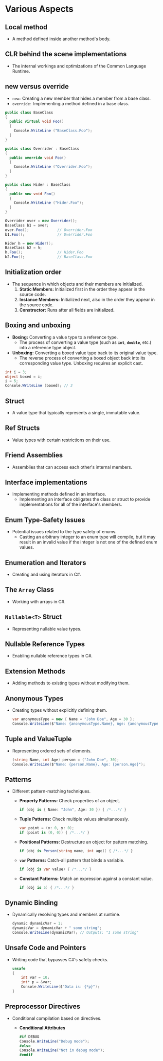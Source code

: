 # Various Aspects

## Local method

- A method defined inside another method's body.

## CLR behind the scene implementations

- The internal workings and optimizations of the Common Language Runtime.

## new versus override

- `new:` Creating a new member that hides a member from a base class.
- `override:` Implementing a method defined in a base class.

```csharp
public class BaseClass
{
  public virtual void Foo()
  {
    Console.WriteLine ("BaseClass.Foo");
  }
}

public class Overrider : BaseClass
{
  public override void Foo()
  {
    Console.WriteLine ("Overrider.Foo");
  }
}

public class Hider : BaseClass
{
  public new void Foo()
  {
    Console.WriteLine ("Hider.Foo");
  }
}

Overrider over = new Overrider();
BaseClass b1 = over;
over.Foo();             // Overrider.Foo
b1.Foo();               // Overrider.Foo

Hider h = new Hider();
BaseClass b2 = h;
h.Foo();                // Hider.Foo
b2.Foo();               // BaseClass.Foo

```

## Initialization order

- The sequence in which objects and their members are initialized.
    1. **Static Members:** Initialized first in the order they appear in the source code.
    2. **Instance Members:** Initialized next, also in the order they appear in the source code.
    3. **Constructor:** Runs after all fields are initialized.

## Boxing and unboxing

- **Boxing:** Converting a value type to a reference type.
  - The process of converting a value type (such as **`int`**, **`double`**, etc.) into a reference type object.
- **Unboxing:** Converting a boxed value type back to its original value type.
  - The reverse process of converting a boxed object back into its corresponding value type. Unboxing requires an explicit cast.

```csharp
int i = 3;
object boxed = i;
i = 5;
Console.WriteLine (boxed); // 3
```

## Struct

- A value type that typically represents a single, immutable value.

## Ref Structs

- Value types with certain restrictions on their use.

## Friend Assemblies

- Assemblies that can access each other's internal members.

## Interface implementations

- Implementing methods defined in an interface.
  - Implementing an interface obligates the class or struct to provide implementations for all of the interface's members.

## Enum Type-Safety Issues

- Potential issues related to the type safety of enums.
  - Casting an arbitrary integer to an enum type will compile, but it may result in an invalid value if the integer is not one of the defined enum values.

## Enumeration and Iterators

- Creating and using iterators in C#.

## The `Array` Class

- Working with arrays in C#.

## `Nullable<T>` Struct

- Representing nullable value types.

## Nullable Reference Types

- Enabling nullable reference types in C#.

## Extension Methods

- Adding methods to existing types without modifying them.

## Anonymous Types

- Creating types without explicitly defining them.

    ```csharp
    var anonymousType = new { Name = "John Doe", Age = 30 };
    Console.WriteLine($"Name: {anonymousType.Name}, Age: {anonymousType.Age}");
    ```

## Tuple and ValueTuple

- Representing ordered sets of elements.

    ```csharp
    (string Name, int Age) person = ("John Doe", 30);
    Console.WriteLine($"Name: {person.Name}, Age: {person.Age}");
    ```

## Patterns

- Different pattern-matching techniques.
  - **Property Patterns:** Check properties of an object.

    ```csharp
    if (obj is { Name: "John", Age: 30 }) { /*...*/ }
    ```

  - **Tuple Patterns:** Check multiple values simultaneously.

    ```csharp
    var point = (x: 0, y: 0);
    if (point is (0, 0)) { /*...*/ }
    ```

  - **Positional Patterns:** Destructure an object for pattern matching.

    ```csharp
    if (obj is Person(string name, int age)) { /*...*/ }
    ```

  - **`var` Patterns:** Catch-all pattern that binds a variable.

    ```csharp
    if (obj is var value) { /*...*/ }
    ```

  - **Constant Patterns:** Match an expression against a constant value.

    ```csharp
    if (obj is 5) { /*...*/ }
    ```

## Dynamic Binding

- Dynamically resolving types and members at runtime.

    ```csharp
    dynamic dynamicVar = 1;
    dynamicVar = dynamicVar + " some string";
    Console.WriteLine(dynamicVar); // Outputs: "1 some string"
    ```

## Unsafe Code and Pointers

- Writing code that bypasses C#'s safety checks.

    ```csharp
    unsafe
    {
        int var = 10;
        int* p = &var;
        Console.WriteLine($"Data is: {*p}");
    }
    ```

## Preprocessor Directives

- Conditional compilation based on directives.
  - **Conditional Attributes**

    ```csharp
    #if DEBUG
    Console.WriteLine("Debug mode");
    #else
    Console.WriteLine("Not in debug mode");
    #endif
    ```
